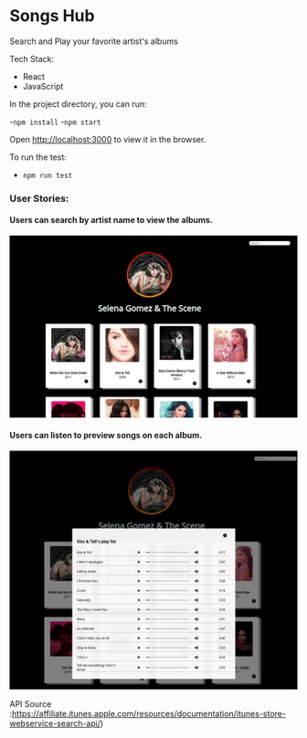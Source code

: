 # Songs Hub

Search and Play your favorite artist's albums

Tech Stack:

- React
- JavaScript

In the project directory, you can run:

-`npm install` -`npm start`

Open [http://localhost:3000](http://localhost:3000) to view it in the browser.

To run the test:

- `npm run test`

### User Stories:

#### Users can search by artist name to view the albums.

<img src="https://github.com/NonglakS/iTunes-Store/blob/main/music-hub/index.png"/>

#### Users can listen to preview songs on each album.

<img src="https://github.com/NonglakS/iTunes-Store/blob/main/music-hub/modal.png"/>

API Source :https://affiliate.itunes.apple.com/resources/documentation/itunes-store-webservice-search-api/)